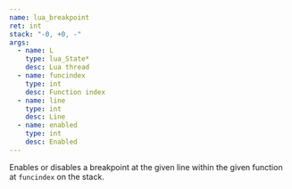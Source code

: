 ```yaml
---
name: lua_breakpoint
ret: int
stack: "-0, +0, -"
args:
  - name: L
    type: lua_State*
    desc: Lua thread
  - name: funcindex
    type: int
    desc: Function index
  - name: line
    type: int
    desc: Line
  - name: enabled
    type: int
    desc: Enabled
---
```


Enables or disables a breakpoint at the given line within the given function at `funcindex` on the stack.
